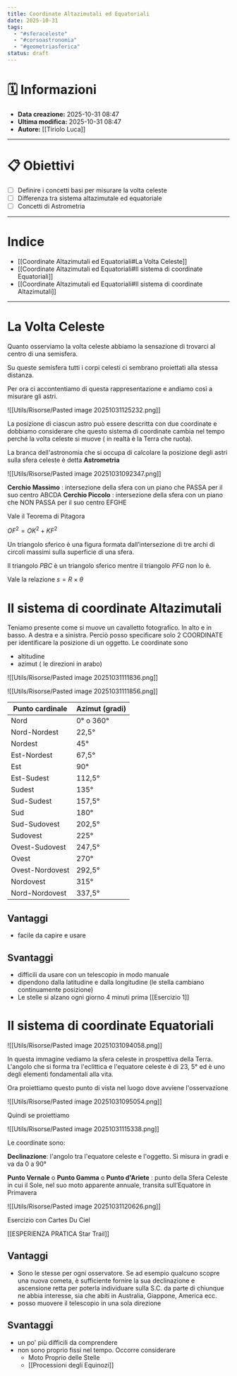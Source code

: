 ```yaml
---
title: Coordinate Altazimutali ed Equatoriali
date: 2025-10-31
tags:
  - "#sferaceleste"
  - "#corsoastronomia"
  - "#geometriasferica"
status: draft
---
```


# 🗓️ Informazioni
- **Data creazione:** 2025-10-31 08:47
- **Ultima modifica:** 2025-10-31 08:47
- **Autore:** [[Tiriolo Luca]]

---

# 📋 Obiettivi
- [ ] Definire i concetti basi per misurare la volta celeste
- [ ] Differenza tra sistema altazimutale ed equatoriale
- [ ] Concetti di Astrometria

---
# Indice

- [[Coordinate Altazimutali ed Equatoriali#La Volta Celeste]]
- [[Coordinate Altazimutali ed Equatoriali#Il sistema di coordinate Equatoriali]]
- [[Coordinate Altazimutali ed Equatoriali#Il sistema di coordinate Altazimutali]]

---


# La Volta Celeste

Quanto osserviamo la volta celeste abbiamo la sensazione di trovarci al centro di una semisfera.

Su queste semisfera tutti i corpi celesti ci sembrano proiettati alla stessa distanza.

Per ora ci accontentiamo di questa rappresentazione e andiamo così a misurare gli astri.

![[Utils/Risorse/Pasted image 20251031125232.png]]

La posizione di ciascun astro può essere descritta con due coordinate e dobbiamo considerare che questo sistema di coordinate cambia nel tempo perché la volta celeste si muove ( in realtà è la Terra che ruota).

La branca dell'astronomia che si occupa di calcolare la posizione degli astri sulla sfera celeste è detta **Astrometria**

![[Utils/Risorse/Pasted image 20251031092347.png]]

**Cerchio Massimo** : intersezione della sfera con un piano che PASSA per il suo centro ABCDA
**Cerchio Piccolo** : intersezione della sfera con un piano che NON PASSA per il suo centro EFGHE

Vale il Teorema di Pitagora

$OF^2 = OK^2 + KF^2$

Un triangolo sferico è una figura formata dall’intersezione di tre archi di circoli massimi sulla superficie di una sfera.

Il triangolo *PBC* è un triangolo sferico mentre il triangolo *PFG* non lo è.

Vale la relazione
$s = R \times \theta$


# Il sistema di coordinate Altazimutali

Teniamo presente come si muove un cavalletto fotografico. In alto e in basso. A destra e a sinistra.
Perciò posso specificare solo 2 COORDINATE per identificare la posizione di un oggetto.
Le coordinate sono
- altitudine 
- azimut ( le direzioni in arabo)

![[Utils/Risorse/Pasted image 20251031111836.png]]

![[Utils/Risorse/Pasted image 20251031111856.png]]

| Punto cardinale          | Azimut (gradi) |
|--------------------------|---------------|
| Nord                     | 0° o 360°     |
| Nord-Nordest             | 22,5°         |
| Nordest                  | 45°           |
| Est-Nordest              | 67,5°         |
| Est                      | 90°           |
| Est-Sudest               | 112,5°        |
| Sudest                   | 135°          |
| Sud-Sudest               | 157,5°        |
| Sud                      | 180°          |
| Sud-Sudovest             | 202,5°        |
| Sudovest                 | 225°          |
| Ovest-Sudovest           | 247,5°        |
| Ovest                    | 270°          |
| Ovest-Nordovest          | 292,5°        |
| Nordovest                | 315°          |
| Nord-Nordovest           | 337,5°        |

## Vantaggi 
- facile da capire e usare
## Svantaggi
- difficili da usare con un telescopio in modo manuale
- dipendono dalla latitudine e dalla longitudine (le stella cambiano continuamente posizione)
- Le stelle si alzano ogni giorno 4 minuti prima [[Esercizio 1]]

# Il sistema di coordinate Equatoriali

![[Utils/Risorse/Pasted image 20251031094058.png]]

In questa immagine vediamo la sfera celeste in prospettiva della Terra. 
L'angolo che si forma tra l'eclittica e l'equatore celeste  è di 23, 5° ed è uno degli elementi fondamentali alla vita.

Ora proiettiamo questo punto di vista nel luogo dove avviene l'osservazione

![[Utils/Risorse/Pasted image 20251031095054.png]]

Quindi se proiettiamo 


![[Utils/Risorse/Pasted image 20251031115338.png]]

Le coordinate sono:

**Declinazione**: l'angolo tra l'equatore celeste e l'oggetto. Si misura in gradi e va da 0 a 90°

**Punto Vernale** o **Punto Gamma** o **Punto d'Ariete** : punto della Sfera Celeste in cui il Sole, nel suo moto apparente annuale, transita sull’Equatore in Primavera

![[Utils/Risorse/Pasted image 20251031120626.png]]


Esercizio con Cartes Du Ciel


[[ESPERIENZA PRATICA Star Trail]] 

## Vantaggi 
- Sono le stesse per ogni osservatore. Se ad esempio qualcuno scopre una nuova cometa, è sufficiente fornire la sua declinazione e ascensione retta per poterla individuare sulla S.C. da parte di chiunque ne abbia interesse, sia che abiti in Australia, Giappone, America ecc.
- posso muovere il telescopio in una sola direzione 
## Svantaggi
- un po' più difficili da comprendere
- non sono proprio fissi nel tempo. Occorre considerare 
	- Moto Proprio delle Stelle
	- [[Processioni degli Equinozi]]
